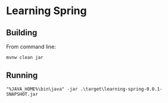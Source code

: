# Learning Spring

## Building

From command line:

`mvnw clean jar`

## Running
`"%JAVA_HOME%\bin\java" -jar .\target\learning-spring-0.0.1-SNAPSHOT.jar`
